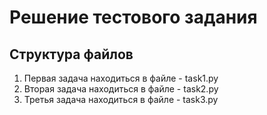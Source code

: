 # Решение тестового задания

## Структура файлов
1. Первая задача находиться в файле - task1.py
2. Вторая задача находиться в файле - task2.py
3. Третья задача находиться в файле - task3.py
 